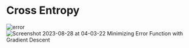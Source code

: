 # Cross Entropy
![error](https://github.com/Ragdha-Elgaidi/Machine-Learning-Fundamentals/assets/76912120/0a7b52ed-68a3-41ce-9554-b816a4d0fe05)
![Screenshot 2023-08-28 at 04-03-22 Minimizing Error Function with Gradient Descent](https://github.com/Ragdha-Elgaidi/Machine-Learning-Fundamentals/assets/76912120/ad8a491e-a43d-4f27-8b7d-a9dca07abfa5)

